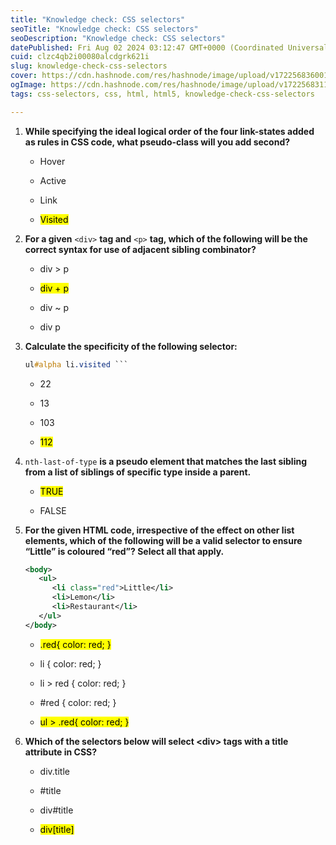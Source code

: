 ```yaml
---
title: "Knowledge check: CSS selectors"
seoTitle: "Knowledge check: CSS selectors"
seoDescription: "Knowledge check: CSS selectors"
datePublished: Fri Aug 02 2024 03:12:47 GMT+0000 (Coordinated Universal Time)
cuid: clzc4qb2i00080alcdgrk621i
slug: knowledge-check-css-selectors
cover: https://cdn.hashnode.com/res/hashnode/image/upload/v1722568360012/c4f4663d-fa6c-46d1-ac76-55b97e4a9885.png
ogImage: https://cdn.hashnode.com/res/hashnode/image/upload/v1722568311166/b50706fd-3137-40f3-9e1e-74e929a205b5.png
tags: css-selectors, css, html, html5, knowledge-check-css-selectors

---
```


1. **While specifying the ideal logical order of the four link-states added as rules in CSS code, what pseudo-class will you add second?**
    
    * Hover
        
    * Active
        
    * Link
        
    * <mark>Visited</mark>
        
2. **For a given** `<div>` **tag and** `<p>` **tag, which of the following will be the correct syntax for use of adjacent sibling combinator?**
    
    * div &gt; p
        
    * <mark>div + p</mark>
        
    * div ~ p
        
    * div p
        
3. **Calculate the specificity of the following selector:**
    
    ```css
    ul#alpha li.visited ```
    ```
    
    * 22
        
    * 13
        
    * 103
        
    * <mark>112</mark>
        
4. `nth-last-of-type` **is a pseudo element that matches the last sibling from a list of siblings of specific type inside a parent.**
    
    * <mark>TRUE</mark>
        
    * FALSE
        
5. **For the given HTML code, irrespective of the effect on other list elements, which of the following will be a valid selector to ensure “Little” is coloured “red”? Select all that apply.**
    
    ```xml
    <body>
       <ul>
          <li class="red">Little</li>
          <li>Lemon</li>
          <li>Restaurant</li>
       </ul>
    </body>
    ```
    
    * <mark>.red{ color: red; }</mark>
        
    * li { color: red; }
        
    * li &gt; red { color: red; }
        
    * #red { color: red; }
        
    * <mark>ul &gt; .red{ color: red; }</mark>
        
6. **Which of the selectors below will select &lt;div&gt; tags with a title attribute in CSS?**
    
    * div.title
        
    * #title
        
    * div#title
        
    * <mark>div[title]</mark>